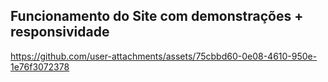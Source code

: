 ## Funcionamento do Site com demonstrações + responsividade


https://github.com/user-attachments/assets/75cbbd60-0e08-4610-950e-1e76f3072378

